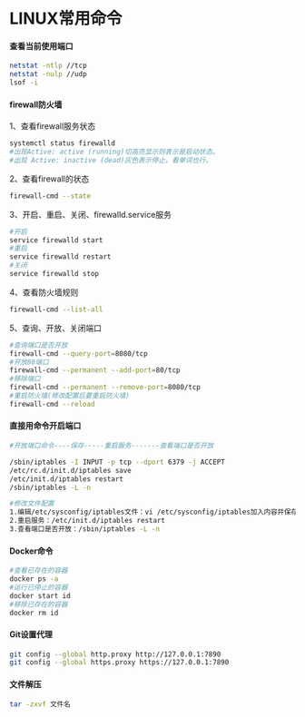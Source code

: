 # LINUX常用命令

#### 查看当前使用端口

```bash
netstat -ntlp //tcp
netstat -nulp //udp
lsof -i
```

#### firewall防火墙

1、查看firewall服务状态

```bash
systemctl status firewalld
#出现Active: active (running)切高亮显示则表示是启动状态。
#出现 Active: inactive (dead)灰色表示停止，看单词也行。
```

2、查看firewall的状态

```bash
firewall-cmd --state
```

3、开启、重启、关闭、firewalld.service服务

```bash
#开启
service firewalld start
#重启
service firewalld restart
#关闭
service firewalld stop
```

4、查看防火墙规则

```bash
firewall-cmd --list-all
```

5、查询、开放、关闭端口

```bash
#查询端口是否开放
firewall-cmd --query-port=8080/tcp
#开放80端口
firewall-cmd --permanent --add-port=80/tcp
#移除端口
firewall-cmd --permanent --remove-port=8080/tcp
#重启防火墙(修改配置后要重启防火墙)
firewall-cmd --reload
```

#### 直接用命令开启端口

```bash
#开放端口命令----保存-----重启服务-------查看端口是否开放

/sbin/iptables -I INPUT -p tcp --dport 6379 -j ACCEPT
/etc/rc.d/init.d/iptables save
/etc/init.d/iptables restart
/sbin/iptables -L -n

#修改文件配置
1.编辑/etc/sysconfig/iptables文件：vi /etc/sysconfig/iptables加入内容并保存：-A RH-Firewall-1-INPUT -m state --state NEW -m tcp -p tcp --dport 6397 -j ACCEPT
2.重启服务：/etc/init.d/iptables restart
3.查看端口是否开放：/sbin/iptables -L -n
```

#### Docker命令

```bash
#查看已存在的容器
docker ps -a 
#运行已停止的容器
docker start id
#移除已存在的容器
docker rm id
```

#### Git设置代理

```bash
git config --global http.proxy http://127.0.0.1:7890
git config --global https.proxy https://127.0.0.1:7890
```

#### 文件解压

````bash
tar -zxvf 文件名
````

